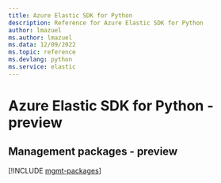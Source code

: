 ```yaml
---
title: Azure Elastic SDK for Python
description: Reference for Azure Elastic SDK for Python
author: lmazuel
ms.author: lmazuel
ms.data: 12/09/2022
ms.topic: reference
ms.devlang: python
ms.service: elastic
---
```

# Azure Elastic SDK for Python - preview

## Management packages - preview
[!INCLUDE [mgmt-packages](elastic-mgmt-index.md)]